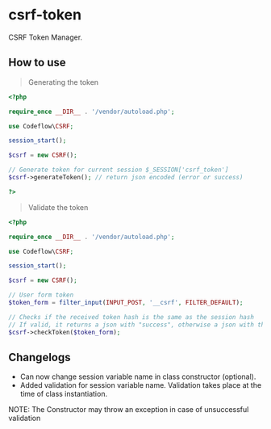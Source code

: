# csrf-token
CSRF Token Manager.

## How to use

> Generating the token

```php
<?php

require_once __DIR__ . '/vendor/autoload.php';

use Codeflow\CSRF;

session_start();

$csrf = new CSRF(); 

// Generate token for current session $_SESSION['csrf_token']
$csrf->generateToken(); // return json encoded (error or success)

?>
```
> Validate the token

```php
<?php

require_once __DIR__ . '/vendor/autoload.php';

use Codeflow\CSRF;

session_start();

$csrf = new CSRF();

// User form token
$token_form = filter_input(INPUT_POST, '__csrf', FILTER_DEFAULT);

// Checks if the received token hash is the same as the session hash
// If valid, it returns a json with "success", otherwise a json with the error
$csrf->checkToken($token_form);
```

## Changelogs

- Can now change session variable name in class constructor (optional).
- Added validation for session variable name.
Validation takes place at the time of class instantiation.

NOTE: The Constructor may throw an exception in case of unsuccessful validation
